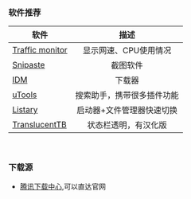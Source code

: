 
### 软件推荐
软件|描述|
---|:--:|
[Traffic monitor](https://dl.softmgr.qq.com/original/Office/TrafficMonitor_V1.77_.for.XP.7z)|显示网速、CPU使用情况|
[Snipaste](https://www.snipaste.com/)|截图软件|
[IDM](https://pc.qq.com/detail/16/detail_416.html)|下载器|
[uTools](https://u.tools/)|搜索助手，携带很多插件功能|
[Listary](https://www.aliyundrive.com/drive/)|启动器+文件管理器快速切换|
[TranslucentTB](https://github.com/TranslucentTB/TranslucentTB)|状态栏透明，有汉化版|
<br/>

### 下载源
- [腾讯下载中心](https://pc.qq.com/detail),可以直达官网

